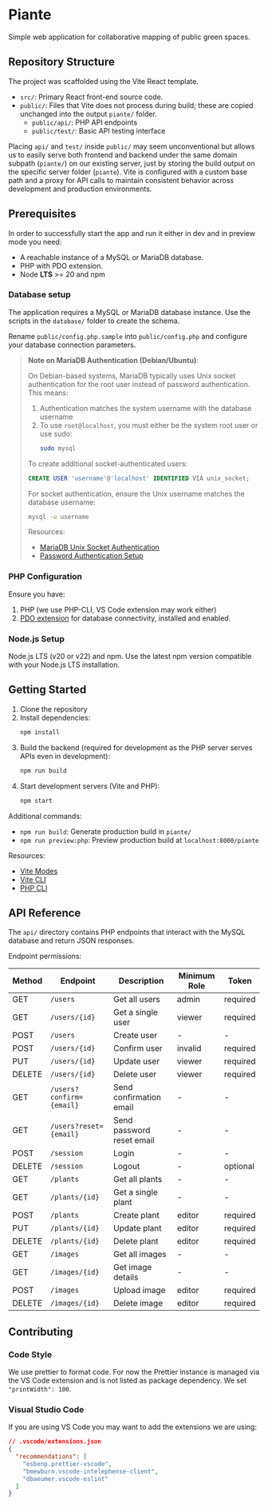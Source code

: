 # Piante

Simple web application for collaborative mapping of public green spaces.

## Repository Structure

The project was scaffolded using the Vite React template.

- `src/`: Primary React front-end source code.
- `public/`: Files that Vite does not process during build; these are copied unchanged into the output `piante/` folder.
  - `public/api/`: PHP API endpoints
  - `public/test/`: Basic API testing interface

Placing `api/` and `test/` inside `public/` may seem unconventional but allows us to easily serve both frontend and backend under the same domain subpath (`piante/`) on our existing server, just by storing the build output on the specific server folder (`piante`). Vite is configured with a custom base path and a proxy for API calls to maintain consistent behavior across development and production environments.

## Prerequisites

In order to successfully start the app and run it either in dev and in preview mode you need:

- A reachable instance of a MySQL or MariaDB database.
- PHP with PDO extension.
- Node **LTS** >= 20 and npm

### Database setup

The application requires a MySQL or MariaDB database instance. Use the scripts in the `database/` folder to create the schema.

Rename `public/config.php.sample` into `public/config.php` and configure your database connection parameters.

> **Note on MariaDB Authentication (Debian/Ubuntu)**:
>
> On Debian-based systems, MariaDB typically uses Unix socket authentication for the root user instead of password authentication. This means:
>
> 1. Authentication matches the system username with the database username
> 2. To use `root@localhost`, you must either be the system root user or use sudo:
>    ```bash
>    sudo mysql
>    ```
>
> To create additional socket-authenticated users:
>
> ```sql
> CREATE USER 'username'@'localhost' IDENTIFIED VIA unix_socket;
> ```
>
> For socket authentication, ensure the Unix username matches the database username:
>
> ```bash
> mysql -u username
> ```
>
> Resources:
>
> - [MariaDB Unix Socket Authentication](https://mariadb.com/kb/en/authentication-plugin-unix-socket/)
> - [Password Authentication Setup](https://mariadb.com/kb/en/authentication-plugin-unix-socket/#switching-to-password-based-authentication)

### PHP Configuration

Ensure you have:

1. PHP (we use PHP-CLI, VS Code extension may work either)
2. [PDO extension](https://www.php.net/manual/en/book.pdo.php) for database connectivity, installed and enabled.

### Node.js Setup

Node.js LTS (v20 or v22) and npm. Use the latest npm version compatible with your Node.js LTS installation.

## Getting Started

1. Clone the repository
2. Install dependencies:
   ```bash
   npm install
   ```
3. Build the backend (required for development as the PHP server serves APIs even in development):
   ```bash
   npm run build
   ```
4. Start development servers (Vite and PHP):
   ```bash
   npm start
   ```

Additional commands:

- `npm run build`: Generate production build in `piante/`
- `npm run preview:php`: Preview production build at `localhost:8000/piante`

Resources:

- [Vite Modes](https://vite.dev/guide/env-and-mode.html#modes)
- [Vite CLI](https://vite.dev/guide/cli.html)
- [PHP CLI](https://www.php.net/manual/en/features.commandline.php)

## API Reference

The `api/` directory contains PHP endpoints that interact with the MySQL database and return JSON responses.

Endpoint permissions:

| Method | Endpoint                 | Description               | Minimum Role | Token    |
| ------ | ------------------------ | ------------------------- | ------------ | -------- |
| GET    | `/users`                 | Get all users             | admin        | required |
| GET    | `/users/{id}`            | Get a single user         | viewer       | required |
| POST   | `/users`                 | Create user               | -            | -        |
| POST   | `/users/{id}`            | Confirm user              | invalid      | required |
| PUT    | `/users/{id}`            | Update user               | viewer       | required |
| DELETE | `/users/{id}`            | Delete user               | viewer       | required |
| GET    | `/users?confirm={email}` | Send confirmation email   | -            | -        |
| GET    | `/users?reset={email}`   | Send password reset email | -            | -        |
| POST   | `/session`               | Login                     | -            | -        |
| DELETE | `/session`               | Logout                    | -            | optional |
| GET    | `/plants`                | Get all plants            | -            | -        |
| GET    | `/plants/{id}`           | Get a single plant        | -            | -        |
| POST   | `/plants`                | Create plant              | editor       | required |
| PUT    | `/plants/{id}`           | Update plant              | editor       | required |
| DELETE | `/plants/{id}`           | Delete plant              | editor       | required |
| GET    | `/images`                | Get all images            | -            | -        |
| GET    | `/images/{id}`           | Get image details         | -            | -        |
| POST   | `/images`                | Upload image              | editor       | required |
| DELETE | `/images/{id}`           | Delete image              | editor       | required |

## Contributing

### Code Style

We use prettier to format code. For now the Prettier instance is managed via the VS Code extension and is not listed as package dependency.
We set `"printWidth": 100`.

### Visual Studio Code

If you are using VS Code you may want to add the extensions we are using:

```json
// .vscode/extensions.json
{
  "recommendations": [
    "esbenp.prettier-vscode",
    "bmewburn.vscode-intelephense-client",
    "dbaeumer.vscode-eslint"
  ]
}
```
